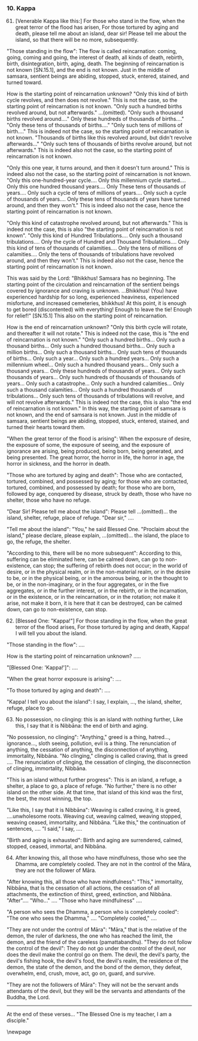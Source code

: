 ### 10. Kappa

61. [Venerable Kappa like this:] For those who stand in the flow, when the great
    terror of the flood has arisen,
For those tortured by aging and death, please tell me about an island, dear sir!
Please tell me about the island, so that there will be no more, subsequently.

"Those standing in the flow": The flow is called reincarnation: coming, going,
coming and going, the interest of death, all kinds of death, rebirth, birth,
disintegration, birth, aging, death. The beginning of reincarnation is not known
[SN.15.1], and the end is not known. Just in the middle of samsara, sentient
beings are abiding, stopped, stuck, entered, stained, and turned toward.

How is the starting point of reincarnation unknown? "Only this kind of birth
cycle revolves, and then does not revolve." This is not the case, so the
starting point of reincarnation is not known. "Only such a hundred births
revolved around, but not afterwards." ...(omitted). "Only such a thousand births
revolved around...." Only these hundreds of thousands of births...." "Only these
tens of thousands of births...." "Only such tens of millions of birth...." This
is indeed not the case, so the starting point of reincarnation is not known.
"Thousands of births like this revolved around, but didn't revolve
afterwards..." "Only such tens of thousands of births revolve around, but not
afterwards." This is indeed also not the case, so the starting point of
reincarnation is not known.

"Only this one year, it turns around, and then it doesn't turn around." This is
indeed also not the case, so the starting point of reincarnation is not known.
"Only this one-hundred-year cycle.... Only this millennium cycle started....
Only this one hundred thousand years.... Only These tens of thousands of
years.... Only such a cycle of tens of millions of years.... Only such a cycle
of thousands of years.... Only these tens of thousands of years have turned
around, and then they won't." This is indeed also not the case, hence the
starting point of reincarnation is not known.

"Only this kind of catastrophe revolved around, but not afterwards." This is
indeed not the case, this is also "the starting point of reincarnation is not
known". "Only this kind of Hundred Tribulations.... Only such a thousand
tribulations.... Only the cycle of Hundred and Thousand Tribulations.... Only
this kind of tens of thousands of calamities.... Only the tens of millions of
calamities.... Only the tens of thousands of tribulations have revolved around,
and then they won't." This is indeed also not the case, hence the starting point
of reincarnation is not known.

This was said by the Lord: "Bhikkhus! Samsara has no beginning. The starting
point of the circulation and reincarnation of the sentient beings covered by
ignorance and craving is unknown. ...Bhikkhus! (You) have experienced hardship
for so long, experienced heaviness, experienced misfortune, and increased
cemeteries, bhikkhus! At this point, it is enough to get bored (discontented)
with everything! Enough to leave the tie! Enough for relief!" [SN.15.1] This
also on the starting point of reincarnation.

How is the end of reincarnation unknown? "Only this birth cycle will rotate, and
thereafter it will not rotate." This is indeed not the case, this is "the end of
reincarnation is not known." "Only such a hundred births... Only such a thousand
births... Only such a hundred thousand births... Only such a million births...
Only such a thousand births... Only such tens of thousands of births... Only
such a year... Only such a hundred years... Only such a millennium wheel... Only
such a hundred thousand years... Only such a thousand years... Only these
hundreds of thousands of years... Only such thousands of years... Only such
hundreds of thousands of thousands of years... Only such a catastrophe... Only
such a hundred calamities... Only such a thousand calamities... Only such a
hundred thousands of tribulations... Only such tens of thousands of tribulations
will revolve, and will not revolve afterwards." This is indeed not the case,
this is also "the end of reincarnation is not known." In this way, the starting
point of samsara is not known, and the end of samsara is not known. Just in the
middle of samsara, sentient beings are abiding, stopped, stuck, entered,
stained, and turned their hearts toward them.

"When the great terror of the flood is arising": When the exposure of desire,
the exposure of some, the exposure of seeing, and the exposure of ignorance are
arising, being produced, being born, being generated, and being presented. The
great horror, the horror in life, the horror in age, the horror in sickness,
and the horror in death.

"Those who are tortured by aging and death": Those who are contacted, tortured,
combined, and possessed by aging; for those who are contacted, tortured,
combined, and possessed by death; for those who are born, followed by age,
conquered by disease, struck by death, those who have no shelter, those who have
no refuge.

"Dear Sir! Please tell me about the island": Please tell ...(omitted)... the
island, shelter, refuge, place of refuge. "Dear sir," ....

"Tell me about the island": "You," he said Blessed One. "Proclaim about the
island," please declare, please explain, ...(omitted)... the island, the place
to go, the refuge, the shelter.

"According to this, there will be no more subsequent": According to this,
suffering can be eliminated here, can be calmed down, can go to non-existence,
can stop; the suffering of rebirth does not occur; in the world of desire, or in
the physical realm, or in the non-material realm, or in the desire to be, or in
the physical being, or in the amorous being, or in the thought to be, or in the
non-imaginary, or in the four aggregates, or in the five aggregates, or in the
further interest, or in the rebirth, or in the incarnation, or in the existence,
or in the reincarnation, or in the rotation; not make it arise, not make it
born, it is here that it can be destroyed, can be calmed down, can go to
non-existence, can stop.

62. [Blessed One: "Kappa!"] For those standing in the flow, when the great
    terror of the flood arises,
For those tortured by aging and death, Kappa! I will tell you about the island.

"Those standing in the flow": ....

How is the starting point of reincarnation unknown? .....

"[Blessed One: 'Kappa!']": ....

"When the great horror exposure is arising": ....

"To those tortured by aging and death": ....

"Kappa! I tell you about the island": I say, I explain, ..., the island,
shelter, refuge, place to go.

63. No possession, no clinging: this is an island with nothing further,
Like this, I say that it is Nibbāna: the end of birth and aging.

"No possession, no clinging": "Anything," greed is a thing, hatred...,
ignorance..., sloth seeing, pollution, evil is a thing. The renunciation of
anything, the cessation of anything, the disconnection of anything, immortality,
Nibbāna. "No clinging," clinging is called craving, that is greed .... The
renunciation of clinging, the cessation of clinging, the disconnection of
clinging, immortality, Nibbāna.

"This is an island without further progress": This is an island, a refuge, a
shelter, a place to go, a place of refuge. "No further," there is no other
island on the other side. At that time, that island of this kind was the first,
the best, the most winning, the top.

"Like this, I say that it is Nibbāna": Weaving is called craving, it is greed,
....unwholesome roots. Weaving cut, weaving calmed, weaving stopped, weaving
ceased, immortality, and Nibbāna. "Like this," the continuation of sentences,
.... "I said," I say, ....

"Birth and aging is exhausted": Birth and aging are surrendered, calmed,
stopped, ceased, immortal, and Nibbāna.

64. After knowing this, all those who have mindfulness, those who see the
    Dhamma, are completely cooled.
They are not in the control of the Māra, they are not the follower of Māra.

"After knowing this, all those who have mindfulness": "This," immortality,
Nibbāna, that is the cessation of all actions, the cessation of all attachments,
the extinction of thirst, greed, extinction, and Nibbāna. "After".... "Who..."
.... "Those who have mindfulness" ....

"A person who sees the Dhamma, a person who is completely cooled": "The one who
sees the Dhamma," .... "Completely cooled," ....

"They are not under the control of Māra": "Māra," that is the relative of the
demon, the ruler of darkness, the one who has reached the limit, the demon, and
the friend of the careless (pamattabandhu). "They do not follow the control of
the devil": They do not go under the control of the devil, nor does the devil
make the control go on them. The devil, the devil's party, the devil's fishing
hook, the devil's food, the devil's realm, the residence of the demon, the state
of the demon, and the bond of the demon, they defeat, overwhelm, end, crush,
move, act, go on, guard, and survive.

"They are not the followers of Māra": They will not be the servant ands
attendants of the devil, but they will be the servants and attendants of the
Buddha, the Lord.

---

At the end of these verses... "The Blessed One is my teacher, I am a disciple."

\newpage
